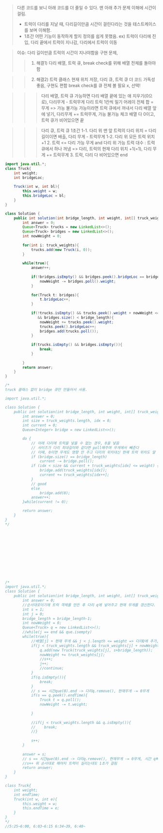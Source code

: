 > 다른 코드를 보니 아래 코드를 더 줄일 수 있다. 맨 아래 추가
> 문제 이해에 시간이 걸림. 
> - 트럭이 다리를 지날 때, 다리길이만큼 시간이 걸린다라는 것을 테스트케이스를 보며 이해함.
> - 1초간 어떤 기능이 동작하게 할지 정의를 쉽게 못했음.
>   ex) 트럭이 다리에 진입, 다리 끝에서 트럭이 지나감, 다리에서 트럭이 이동

> 이슈: 다리 길이만큼 트럭의 시간이 지나야함을 구현 문제, 
>> 1. 해결1) 
>> 다리 배열, 트럭 큐,
>> break check를 위해 배열 전체를 돌아야함

>> 2. 해결2)
>> 트럭 클래스 현재 위치 저장, 다리 큐, 트럭 큐
>> 더 코드 가독성 좋음, 구현도 편함
>> break check를 큐 전체 볼 필요 x, 선택!

>>> 다리 배열, 트럭 큐
>>>  가능하면
>>>    다리 배열 끝에 있는 애 지우기(0으로), 다리무게 - 트럭무게
>>>    다리 트럭 1칸씩 밀기
>>>    어레이 전체 합 = 무게 => 가능 불가능
>>>    가능이라면
>>>        트럭 큐에서 꺼내서 다리 배열 앞에 넣기,
>>>        다리무게 += 트럭무게, 가능 불가능 체크
>>>    배열 다 0이고, 트럭 큐가 비어있으면 끝


>>> 다리 큐, 트럭 큐
>>> 1초간
>>>    1-1. 다리 위 맨 앞 트럭의 다리 위치 = 다리 길이이면 배출, 다리 무게 - 트럭무게
>>>    1-2. 다리 위 모든 트럭 위치 +1
>>>    2. 트럭 <= 다리 가능 무게 and 다리 위 가능 트럭 대수 : 
>>>         트럭큐에서 하나 꺼냄 => 다리, 트럭의 현재 다리 위치 +1(=1), 다리 무게 += 트럭무게
>>>    3. 트럭, 다리 다 비어있으면 end

  
```java
import java.util.*;
class Truck{
    int weight;
    int bridgeLoc;
    
    Truck(int w, int bl){
        this.weight = w;
        this.bridgeLoc = bl;
    }
}

class Solution {
    public int solution(int bridge_length, int weight, int[] truck_weights) {
        int answer = 0;
        Queue<Truck> trucks = new LinkedList<>();
        Queue<Truck> bridges = new LinkedList<>();
        int nowWeight = 0;
        
        for(int i: truck_weights){
            trucks.add(new Truck(i, 0));
        }
        
        while(true){
            answer++;
            
            if(!bridges.isEmpty() && bridges.peek().bridgeLoc == bridge_length){
                nowWeight -= bridges.poll().weight;
            }
            
            for(Truck t: bridges){
                t.bridgeLoc++;
            }
            
            if(!trucks.isEmpty() && trucks.peek().weight + nowWeight <= weight 
               && bridges.size() < bridge_length){
                nowWeight += trucks.peek().weight;
                trucks.peek().bridgeLoc++;
                bridges.add(trucks.poll());
            }
            
            if(trucks.isEmpty() && bridges.isEmpty()){
                break;
            }
            
        }
        return answer;
    }
}

/*
truck 클래스 없이 bridge 큐만 만들어서 사용. 

import java.util.*;

class Solution {
    public int solution(int bridge_length, int weight, int[] truck_weights) {
        int answer = 0;
        int size = truck_weights.length, idx = 0;
        int current = 0;
        Queue<Integer> bridge = new LinkedList<>();

        do {
            // 아래 다리에 트럭을 넣을 수 없는 경우, 0을 넣음
            // 사이즈가 다리 최대길이와 같다면 poll해주며 무게에서 빼준다
            // 이떄, 0이면 무게도 영향 안 주고 다리의 위치대신 현재 트럭 위치도 알 수 있게됨 
            if (bridge.size() == bridge_length)
                current -= bridge.poll();
            if (idx < size && current + truck_weights[idx] <= weight) {
                bridge.add(truck_weights[idx]);
                current += truck_weights[idx++];
            }
            // good
            else
                bridge.add(0);
            answer++;
        }while(current != 0);

        return answer;
    }
}
*/

        
        
        
        
        
        
        
        
        


/*
import java.util.*;
class Solution {
    public int solution(int bridge_length, int weight, int[] truck_weights) {
        int answer = 0;
        //순서대로이기에 트럭 객체를 만든 후 다리 q에 넣어주고 현재 무게를 갱신한다. 매번 시간과 비교하며 먼저들어온 트럭의 end시간이 되면 삭제시키고 현재무게를 갱신한다. 
        int s = 1;
        int j = 0;
        bridge_length = bridge_length-1;
        int nowWeight = 0;
        Queue<Truck> q = new LinkedList<>();
        //while(j == end && que.isempty)
        while(true){
            //배열[j] + 현재 무게 && j < j.length <= weight => 다리Q에 추가, 현재무게+배열[j]; 시간Q에 s+(len-1추가); s++; j++; continue;
            if(j < truck_weights.length && truck_weights[j] + nowWeight <= weight){
                q.add(new Truck(truck_weights[j], s+bridge_length));
                nowWeight += truck_weights[j];
                //s++; 
                j++;
                //continue;
            }
            if(q.isEmpty()){
                break;
            }
            // s == 시간que(0).end -> 다리q.remove(), 현재무게 -= 0무게
            if(s == q.peek().endTime){
                Truck t = q.poll();
                nowWeight -= t.weight;
                
            }
            
            //if(j < truck_weights.length && q.isEmpty()){
            //    break;
            //}
            
            s++;
        }
        
        answer = s;
        // s == 시간que(0).end -> 다리q.remove(), 현재무게 -= 0무게, 시간 q빼기,
        //s++ 위 순서대로 해야지 트럭이 실리는대도 1초가 걸림
        return answer;
    }
}

class Truck{
    int weight;
    int endTime;
    Truck(int w, int e){
        this.weight = w;
        this.endTime = e;
    }
}
*/
//5:25~6:00, 6:03~6:15 6:34~39, 6:40~
```